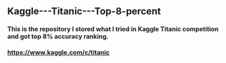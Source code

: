 ## Kaggle---Titanic---Top-8-percent
#### This is the repository I stored what I tried in Kaggle Titanic competition and got top 8% accuracy ranking.
#### https://www.kaggle.com/c/titanic
